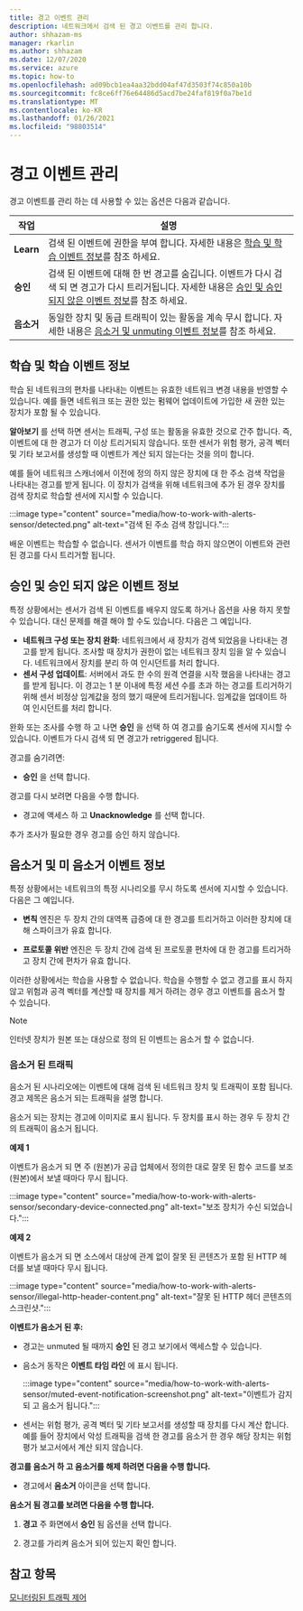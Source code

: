 ```yaml
---
title: 경고 이벤트 관리
description: 네트워크에서 검색 된 경고 이벤트를 관리 합니다.
author: shhazam-ms
manager: rkarlin
ms.author: shhazam
ms.date: 12/07/2020
ms.service: azure
ms.topic: how-to
ms.openlocfilehash: ad09bcb1ea4aa32bdd04af47d3503f74c850a10b
ms.sourcegitcommit: fc8ce6ff76e64486d5acd7be24faf819f0a7be1d
ms.translationtype: MT
ms.contentlocale: ko-KR
ms.lasthandoff: 01/26/2021
ms.locfileid: "98803514"
---
```

# <a name="manage-alert-events"></a>경고 이벤트 관리

경고 이벤트를 관리 하는 데 사용할 수 있는 옵션은 다음과 같습니다.

 | 작업 | 설명 |
 |--|--|
 | **Learn** | 검색 된 이벤트에 권한을 부여 합니다. 자세한 내용은 [학습 및 학습 이벤트 정보](#about-learning-and-unlearning-events)를 참조 하세요. |
 | **승인** | 검색 된 이벤트에 대해 한 번 경고를 숨깁니다. 이벤트가 다시 검색 되 면 경고가 다시 트리거됩니다. 자세한 내용은 [승인 및 승인 되지 않은 이벤트 정보](#about-acknowledging-and-unacknowledging-events)를 참조 하세요. |
 | **음소거** | 동일한 장치 및 동급 트래픽이 있는 활동을 계속 무시 합니다. 자세한 내용은 [음소거 및 unmuting 이벤트 정보](#about-muting-and-unmuting-events)를 참조 하세요. |

## <a name="about-learning-and-unlearning-events"></a>학습 및 학습 이벤트 정보

학습 된 네트워크의 편차를 나타내는 이벤트는 유효한 네트워크 변경 내용을 반영할 수 있습니다. 예를 들면 네트워크 또는 권한 있는 펌웨어 업데이트에 가입한 새 권한 있는 장치가 포함 될 수 있습니다.

**알아보기** 를 선택 하면 센서는 트래픽, 구성 또는 활동을 유효한 것으로 간주 합니다. 즉, 이벤트에 대 한 경고가 더 이상 트리거되지 않습니다. 또한 센서가 위험 평가, 공격 벡터 및 기타 보고서를 생성할 때 이벤트가 계산 되지 않는다는 것을 의미 합니다.

예를 들어 네트워크 스캐너에서 이전에 정의 하지 않은 장치에 대 한 주소 검색 작업을 나타내는 경고를 받게 됩니다. 이 장치가 검색을 위해 네트워크에 추가 된 경우 장치를 검색 장치로 학습할 센서에 지시할 수 있습니다.

:::image type="content" source="media/how-to-work-with-alerts-sensor/detected.png" alt-text="검색 된 주소 검색 창입니다.":::

배운 이벤트는 학습할 수 없습니다. 센서가 이벤트를 학습 하지 않으면이 이벤트와 관련 된 경고를 다시 트리거할 됩니다.

## <a name="about-acknowledging-and-unacknowledging-events"></a>승인 및 승인 되지 않은 이벤트 정보

특정 상황에서는 센서가 검색 된 이벤트를 배우지 않도록 하거나 옵션을 사용 하지 못할 수 있습니다. 대신 문제를 해결 해야 할 수도 있습니다. 다음은 그 예입니다. 

- **네트워크 구성 또는 장치 완화**: 네트워크에서 새 장치가 검색 되었음을 나타내는 경고를 받게 됩니다. 조사할 때 장치가 권한이 없는 네트워크 장치 임을 알 수 있습니다. 네트워크에서 장치를 분리 하 여 인시던트를 처리 합니다.
- **센서 구성 업데이트**: 서버에서 과도 한 수의 원격 연결을 시작 했음을 나타내는 경고를 받게 됩니다. 이 경고는 1 분 이내에 특정 세션 수를 초과 하는 경고를 트리거하기 위해 센서 비정상 임계값을 정의 했기 때문에 트리거됩니다. 임계값을 업데이트 하 여 인시던트를 처리 합니다.

완화 또는 조사를 수행 하 고 나면 **승인** 을 선택 하 여 경고를 숨기도록 센서에 지시할 수 있습니다. 이벤트가 다시 검색 되 면 경고가 retriggered 됩니다.

경고를 숨기려면:

  - **승인** 을 선택 합니다.

경고를 다시 보려면 다음을 수행 합니다.

  - 경고에 액세스 하 고 **Unacknowledge** 를 선택 합니다.

추가 조사가 필요한 경우 경고를 승인 하지 않습니다.

## <a name="about-muting-and-unmuting-events"></a>음소거 및 미 음소거 이벤트 정보

특정 상황에서는 네트워크의 특정 시나리오를 무시 하도록 센서에 지시할 수 있습니다. 다음은 그 예입니다. 

  - **변칙** 엔진은 두 장치 간의 대역폭 급증에 대 한 경고를 트리거하고 이러한 장치에 대해 스파이크가 유효 합니다.

  - **프로토콜 위반** 엔진은 두 장치 간에 검색 된 프로토콜 편차에 대 한 경고를 트리거하고 장치 간에 편차가 유효 합니다.

이러한 상황에서는 학습을 사용할 수 없습니다. 학습을 수행할 수 없고 경고를 표시 하지 않고 위험과 공격 벡터를 계산할 때 장치를 제거 하려는 경우 경고 이벤트를 음소거 할 수 있습니다.

> [!NOTE] 
> 인터넷 장치가 원본 또는 대상으로 정의 된 이벤트는 음소거 할 수 없습니다.

### <a name="what-traffic-is-muted"></a>음소거 된 트래픽

음소거 된 시나리오에는 이벤트에 대해 검색 된 네트워크 장치 및 트래픽이 포함 됩니다. 경고 제목은 음소거 되는 트래픽을 설명 합니다.

음소거 되는 장치는 경고에 이미지로 표시 됩니다. 두 장치를 표시 하는 경우 두 장치 간의 트래픽이 음소거 됩니다.

**예제 1**

이벤트가 음소거 되 면 주 (원본)가 공급 업체에서 정의한 대로 잘못 된 함수 코드를 보조 (원본)에서 보낼 때마다 무시 됩니다.

:::image type="content" source="media/how-to-work-with-alerts-sensor/secondary-device-connected.png" alt-text="보조 장치가 수신 되었습니다.":::

**예제 2**

이벤트가 음소거 되 면 소스에서 대상에 관계 없이 잘못 된 콘텐츠가 포함 된 HTTP 헤더를 보낼 때마다 무시 됩니다.

:::image type="content" source="media/how-to-work-with-alerts-sensor/illegal-http-header-content.png" alt-text="잘못 된 HTTP 헤더 콘텐츠의 스크린샷.":::

**이벤트가 음소거 된 후:**

- 경고는 unmuted 될 때까지 **승인** 된 경고 보기에서 액세스할 수 있습니다.

- 음소거 동작은 **이벤트 타임 라인** 에 표시 됩니다.

  :::image type="content" source="media/how-to-work-with-alerts-sensor/muted-event-notification-screenshot.png" alt-text="이벤트가 감지 되 고 음소거 됩니다.":::

- 센서는 위험 평가, 공격 벡터 및 기타 보고서를 생성할 때 장치를 다시 계산 합니다. 예를 들어 장치에서 악성 트래픽을 검색 한 경고를 음소거 한 경우 해당 장치는 위험 평가 보고서에서 계산 되지 않습니다.

**경고를 음소거 하 고 음소거를 해제 하려면 다음을 수행 합니다.**

- 경고에서 **음소거** 아이콘을 선택 합니다.

**음소거 됨 경고를 보려면 다음을 수행 합니다.**

1. **경고** 주 화면에서 **승인** 됨 옵션을 선택 합니다.

2. 경고를 가리켜 음소거 되어 있는지 확인 합니다.  

## <a name="see-also"></a>참고 항목

[모니터링된 트래픽 제어](how-to-control-what-traffic-is-monitored.md)
